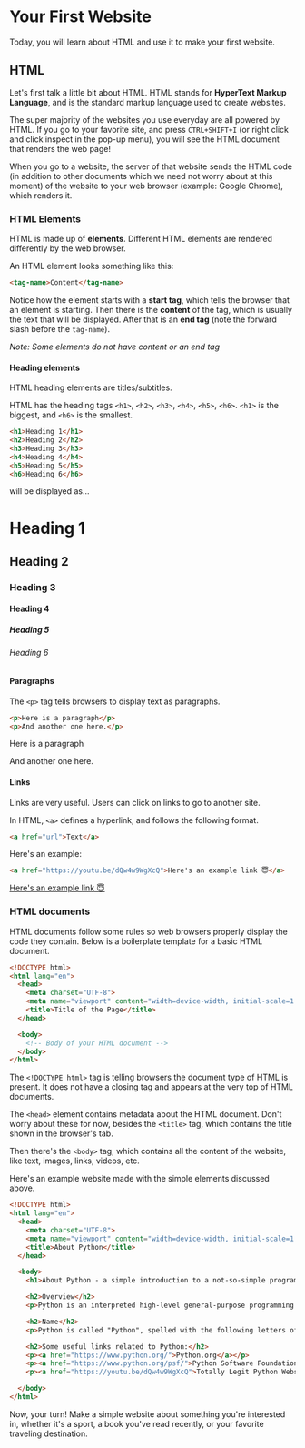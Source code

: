 # Your First Website

Today, you will learn about HTML and use it to make your first website.

## HTML

Let's first talk a little bit about HTML. HTML stands for **HyperText Markup Language**, and is the standard markup language used to create websites.

The super majority of the websites you use everyday are all powered by HTML. If you go to your favorite site, and press `CTRL+SHIFT+I` (or right click and click inspect in the pop-up menu), you will see the HTML document that renders the web page!

When you go to a website, the server of that website sends the HTML code (in addition to other documents which we need not worry about at this moment) of the website to your web browser (example: Google Chrome), which renders it.

### HTML Elements

HTML is made up of **elements**. Different HTML elements are rendered differently by the web browser.

An HTML element looks something like this:

```html
<tag-name>Content</tag-name>
```

Notice how the element starts with a **start tag**, which tells the browser that an element is starting. Then there is the **content** of the tag, which is usually the text that will be displayed. After that is an **end tag** (note the forward slash before the `tag-name`).

*Note: Some elements do not have content or an end tag*

#### Heading elements

HTML heading elements are titles/subtitles.

HTML has the heading tags `<h1>`, `<h2>`, `<h3>`, `<h4>`, `<h5>`, `<h6>`. `<h1>` is the biggest, and `<h6>` is the smallest.

```html
<h1>Heading 1</h1>
<h2>Heading 2</h2>
<h3>Heading 3</h3>
<h4>Heading 4</h4>
<h5>Heading 5</h5>
<h6>Heading 6</h6>
```

will be displayed as...

<h1>Heading 1</h1>
<h2>Heading 2</h2>
<h3>Heading 3</h3>
<h4>Heading 4</h4>
<h5>Heading 5</h5>
<h6>Heading 6</h6>

#### Paragraphs

The `<p>` tag tells browsers to display text as paragraphs.

```html
<p>Here is a paragraph</p>
<p>And another one here.</p>
```

<p>Here is a paragraph</p>
<p>And another one here.</p>

#### Links

Links are very useful. Users can click on links to go to another site.

In HTML, `<a>` defines a hyperlink, and follows the following format.

```html
<a href="url">Text</a>
```

Here's an example:

```html
<a href="https://youtu.be/dQw4w9WgXcQ">Here's an example link 😇</a>
```

<a href="https://youtu.be/dQw4w9WgXcQ">Here's an example link 😇</a>

### HTML documents

HTML documents follow some rules so web browsers properly display the code they contain. Below is a boilerplate template for a basic HTML document.

```html
<!DOCTYPE html>
<html lang="en">
  <head>
    <meta charset="UTF-8">
    <meta name="viewport" content="width=device-width, initial-scale=1.0">
    <title>Title of the Page</title>
  </head>

  <body>
    <!-- Body of your HTML document -->
  </body>
</html>
```

The `<!DOCTYPE html>` tag is telling browsers the document type of HTML is present. It does not have a closing tag and appears at the very top of HTML documents.

The `<head>` element contains metadata about the HTML document. Don't worry about these for now, besides the `<title>` tag, which contains the title shown in the browser's tab.

Then there's the `<body>` tag, which contains all the content of the website, like text, images, links, videos, etc.

Here's an example website made with the simple elements discussed above.

```html
<!DOCTYPE html>
<html lang="en">
  <head>
    <meta charset="UTF-8">
    <meta name="viewport" content="width=device-width, initial-scale=1.0">
    <title>About Python</title>
  </head>

  <body>
    <h1>About Python - a simple introduction to a not-so-simple programming language</h1>

    <h2>Overview</h2>
    <p>Python is an interpreted high-level general-purpose programming language. Its design philosophy emphasizes code readability with its use of significant indentation. Its language constructs as well as its object-oriented approach aim to help programmers write clear, logical code for small and large-scale projects. <a href="https://en.wikipedia.org/wiki/Python_(programming_language)">Wikipedia</a></p>

    <h2>Name</h2>
    <p>Python is called "Python", spelled with the following letters of the English lexicon: "p". "y", "t", "h", "o", and "n".</p>

    <h2>Some useful links related to Python:</h2>
    <p><a href="https://www.python.org/">Python.org</a></p>
    <p><a href="https://www.python.org/psf/">Python Software Foundation</a></p>
    <p><a href="https://youtu.be/dQw4w9WgXcQ">Totally Legit Python Website</a></p>

  </body>
</html>
```

Now, your turn! Make a simple website about something you're interested in, whether it's a sport, a book you've read recently, or your favorite traveling destination.
